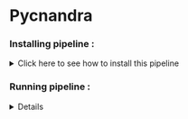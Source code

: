 # Pycnandra



### Installing pipeline :


<details>
  <summary>Click here to see how to install this pipeline</summary>

First, open your terminal. Then, run these two command lines :

    pwd
    /scratch_vol1/fungi

    cd -place_in_your_local_computer
    git clone https://github.com/PLStenger/Pycnandra.git

</details> 



### Running pipeline :

<details>
  
    # For run all pipeline, lunch only this command line : 
    time nohup bash 000_run_all_pipeline_in_one_script.sh &> 000_run_all_pipeline_in_one_script.out
  
    time nohup bash 00_quality_check_by_FastQC.sh &> 00_quality_check_by_FastQC.out
    >real	15m57,102s
    >user	25m7,809s
    >sys	1m18,931s
  
    time nohup bash 01_pooling_sequences.sh &> 01_pooling_sequences.out
    >real	0m2,227s
    >user	0m0,139s
    >sys	0m2,081s
  
    time nohup bash 02_trimmomatic_q30.sh &> 02_trimmomatic_q30.out
    >real	14m42,465s
    >user	112m16,534s
    >sys	4m31,750s

    time nohup bash 03_cleaned_data_quality_check_by_FastQC.sh &> 03_cleaned_data_quality_check_by_FastQC.out
    >real	14m36,768s
    >user	22m51,308s
    >sys	1m8,843s

    time nohup bash 04_qiime2_import_PE.sh &> 04_qiime2_import_PE.out
    >real    2m7,230s
    >user    2m14,750s
    >sys     0m29,133s

    time nohup bash 05_qiime2_denoise_PE.sh &> 05_qiime2_denoise_PE.out
    >
    >
    >
  
    time nohup bash 06_qiime2_tree_PE.sh &> 06_qiime2_tree_PE.out
    >real	2m22,561s
    >user	2m33,893s
    >sys	0m31,216s
  
    time nohup bash 07_qiime2_rarefaction_PE.sh &> 07_qiime2_rarefaction_PE.out
    >real	1m28,392s
    >user	3m26,301s
    >sys	0m19,600s
  
    time nohup bash 08_qiime2_calculate_and_explore_diversity_metrics_PE.sh &> 08_qiime2_calculate_and_explore_diversity_metrics_PE.out
    >
  
    time nohup bash 09_core_biom_PE.sh &> 09_core_biom_PE.out
    >
  
  
  
</details> 

